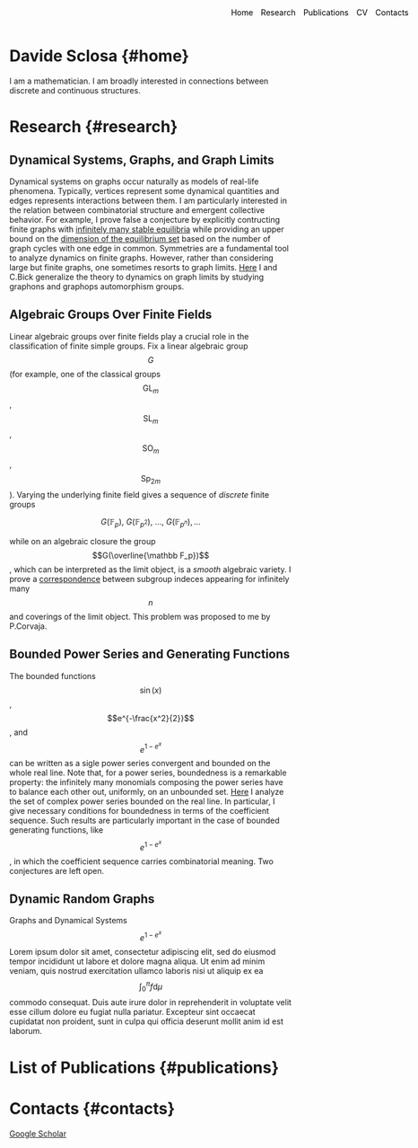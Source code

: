 <style>
.menu {
    position: absolute;
    top: 20px;
    right: 20px;
    list-style-type: none;
    margin: 0;
    padding: 0;
}

.menu li {
    display: inline;
    margin-left: 10px;
}

.menu li:first-child {
    margin-left: 0;
}

</style>

<ul class="menu">
    <li><a href="#home" style="text-decoration: none; color: black;">Home</a></li>
    <li><a href="#research" style="text-decoration: none; color: black;">Research</a></li>
    <li><a href="#publications" style="text-decoration: none; color: black;">Publications</a></li>
    <li><a href="#cv" style="text-decoration: none; color: black;">CV</a></li>
    <li><a href="#contacts" style="text-decoration: none; color: black;">Contacts</a></li>
</ul>


# Davide Sclosa {#home}
I am a mathematician. I am broadly interested in connections between discrete and continuous structures.

# Research {#research}

## Dynamical Systems, Graphs, and Graph Limits
Dynamical systems on graphs occur naturally as models of real-life phenomena. Typically, vertices represent some dynamical quantities and edges represents interactions between them.
I am particularly interested in the relation between combinatorial structure and emergent collective behavior. For example, I prove false a conjecture by explicitly contructing finite graphs with [infinitely many stable equilibria](https://epubs.siam.org/doi/10.1137/23M155400X) while providing an upper bound on the [dimension of the equilibrium set](https://arxiv.org/abs/2308.08311) based on the number of graph cycles with one edge in common.
Symmetries are a fundamental tool to analyze dynamics on finite graphs. However, rather than considering large but finite graphs, one sometimes resorts to graph limits.
[Here](https://link.springer.com/article/10.1007/s10884-023-10334-7) I and C.Bick generalize the theory to dynamics on graph limits by studying graphons and graphops automorphism groups.


## Algebraic Groups Over Finite Fields
Linear algebraic groups over finite fields play a crucial role in the classification of finite simple groups.
Fix a linear algebraic group $$G$$ (for example, one of the classical groups $$\mathrm{GL}_m$$, $$\mathrm{SL}_m$$, $$\mathrm{SO}_m$$, $$\mathrm{Sp}_{2m}$$).
Varying the underlying finite field gives a sequence of *discrete* finite groups

$$
	G(\mathbb F_p),\ G(\mathbb F_{p^2}),\ \ldots,\ G(\mathbb F_{p^n}), \ldots
$$

while on an algebraic closure the group $$G(\overline{\mathbb F_p})$$, which can be interpreted as the limit object, is a *smooth* algebraic variety.
I prove a [correspondence](https://www.degruyter.com/document/doi/10.1515/jgth-2022-0110/html?lang=en) between subgroup indeces appearing for infinitely many $$n$$
and coverings of the limit object. This problem was proposed to me by P.Corvaja.


## Bounded Power Series and Generating Functions

The bounded functions $$\sin(x)$$, $$e^{-\frac{x^2}{2}}$$, and $$e^{1-e^x}$$ can be written as a sigle power series convergent and bounded on the whole real line.
Note that, for a power series, boundedness is a remarkable property: the infinitely many monomials composing the power series have to balance each other out, uniformly, on an unbounded set. [Here](https://www.sciencedirect.com/science/article/pii/S0022247X24003706) I analyze the set of complex power series bounded on the real line. In particular,
I give necessary conditions for boundedness in terms of the coefficient sequence. Such results are particularly important in the case of bounded generating functions, like $$e^{1-e^x}$$, in which the coefficient sequence carries combinatorial meaning. Two conjectures are left open.

## Dynamic Random Graphs
Graphs and Dynamical Systems  $$e^{1-e^x}$$ Lorem ipsum dolor sit amet, consectetur adipiscing elit, sed do eiusmod tempor incididunt ut labore et dolore magna aliqua. Ut enim ad minim veniam, quis nostrud exercitation ullamco laboris nisi ut aliquip ex ea $$\int_0^\pi f \mathrm d \mu$$ commodo consequat. Duis aute irure dolor in reprehenderit in voluptate velit esse cillum dolore eu fugiat nulla pariatur. Excepteur sint occaecat cupidatat non proident, sunt in culpa qui officia deserunt mollit anim id est laborum. 

# List of Publications {#publications}

# Contacts {#contacts}
[Google Scholar](https://scholar.google.com/citations?user=B392PEAAAAAJ)




<script
  src="https://cdn.mathjax.org/mathjax/latest/MathJax.js?config=TeX-AMS-MML_HTMLorMML"
  type="text/javascript">
</script>





